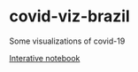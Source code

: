 # covid-viz-brazil
Some visualizations of covid-19

[Interative notebook](https://nbviewer.jupyter.org/github/raffaelluna/covid-viz-brazil/blob/main/covid-2020.ipynb)
